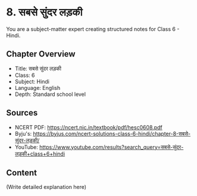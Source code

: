 # 8. सबसे सुंदर लड़की

You are a subject-matter expert creating structured notes for Class 6 - Hindi.

## Chapter Overview
- Title: सबसे सुंदर लड़की
- Class: 6
- Subject: Hindi
- Language: English
- Depth: Standard school level

## Sources
- NCERT PDF: https://ncert.nic.in/textbook/pdf/hesc0608.pdf
- Byju's: https://byjus.com/ncert-solutions-class-6-hindi/chapter-8-सबसे-सुंदर-लड़की/
- YouTube: https://www.youtube.com/results?search_query=सबसे-सुंदर-लड़की+class+6+hindi

## Content
(Write detailed explanation here)
